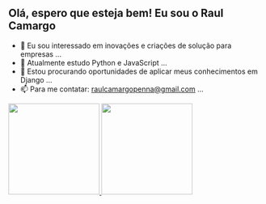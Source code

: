 ## Olá, espero que esteja bem! Eu sou o Raul Camargo

- 👀 Eu sou interessado em inovações e criações de solução para empresas ...
- 🌱 Atualmente estudo Python e JavaScript ...
- 💞️ Estou procurando oportunidades de aplicar meus conhecimentos em Django ...
- 📫 Para me contatar: raulcamargopenna@gmail.com ...


<!---
RaulCamargoPenna/RaulCamargoPenna is a ✨ special ✨ repository because its `README.md` (this file) appears on your GitHub profile.
You can click the Preview link to take a look at your changes.
--->
<div>
  <a href='https://github.com/RaulCamargoPenna'>
  <img height='180em' src='https://github-readme-stats.vercel.app/api?username=RaulCamargoPenna&show_icons=true&theme=dracula&hide=xx'>
  <img height='180em' src='https://github-readme-stats.vercel.app/api/top-langs/?username=RaulCamargoPenna&layout=compact&theme=dracula'>
</div>


